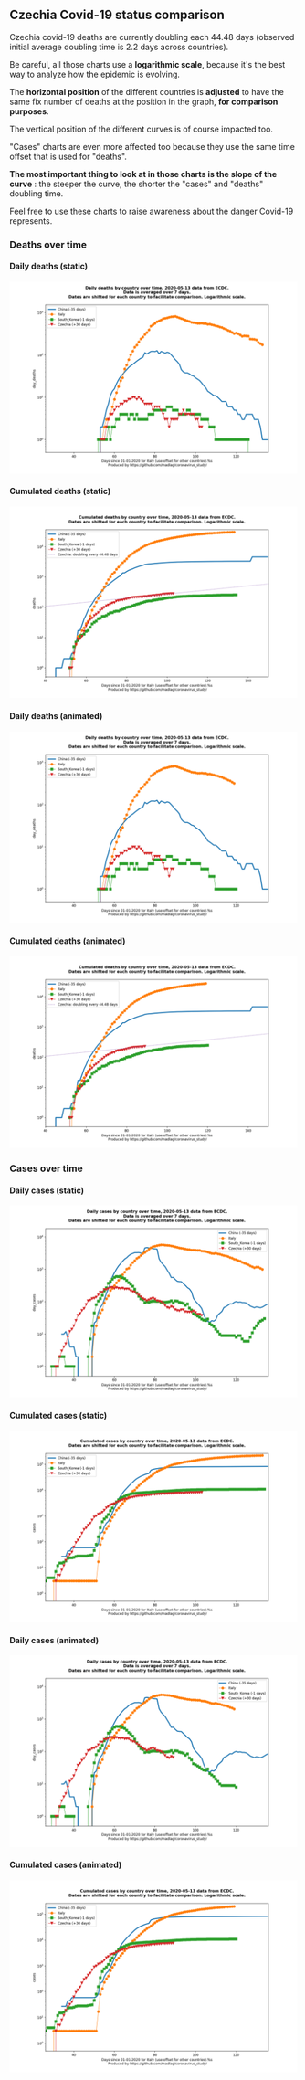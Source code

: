 ## Czechia Covid-19 status comparison 

Czechia covid-19 deaths are currently doubling each 44.48 days (observed initial average doubling time is 2.2 days across countries).



Be careful, all those charts use a **logarithmic scale**, because it's the best way to analyze how the epidemic is evolving.
 
The **horizontal position** of the different countries is **adjusted** to have the same fix number of deaths at the position in the graph, **for comparison purposes**.

The vertical position of the different curves is of course impacted too.

"Cases" charts are even more affected too because they use the same time offset that is used for "deaths".

**The most important thing to look at in those charts is the slope of the curve** : the steeper the curve, the shorter the "cases" and "deaths" doubling time.

Feel free to use these charts to raise awareness about the danger Covid-19 represents. 


 
### Deaths over time
 
#### Daily deaths (static)
![Czechia covid-19 daily deaths static chart](https://raw.githubusercontent.com/madlag/coronavirus_study/master/notebooks/graphs/2020-05-13/countries/Czechia/2020-05-13_Czechia_day_deaths.png "Czechia covid-19 day_deaths static chart")   
 
#### Cumulated deaths (static)
![Czechia covid-19 cumulated deaths static chart](https://raw.githubusercontent.com/madlag/coronavirus_study/master/notebooks/graphs/2020-05-13/countries/Czechia/2020-05-13_Czechia_deaths.png "Czechia covid-19 deaths static chart")   
 
#### Daily deaths (animated)
![Czechia covid-19 daily deaths animated chart](https://raw.githubusercontent.com/madlag/coronavirus_study/master/notebooks/graphs/2020-05-13/countries/Czechia/2020-05-13_Czechia_day_deaths.gif "Czechia covid-19 day_deaths animated chart")   
 
#### Cumulated deaths (animated)
![Czechia covid-19 cumulated deaths animated chart](https://raw.githubusercontent.com/madlag/coronavirus_study/master/notebooks/graphs/2020-05-13/countries/Czechia/2020-05-13_Czechia_deaths.gif "Czechia covid-19 deaths animated chart")   

 
### Cases over time
 
#### Daily cases (static)
![Czechia covid-19 daily cases static chart](https://raw.githubusercontent.com/madlag/coronavirus_study/master/notebooks/graphs/2020-05-13/countries/Czechia/2020-05-13_Czechia_day_cases.png "Czechia covid-19 day_cases static chart")   
 
#### Cumulated cases (static)
![Czechia covid-19 cumulated cases static chart](https://raw.githubusercontent.com/madlag/coronavirus_study/master/notebooks/graphs/2020-05-13/countries/Czechia/2020-05-13_Czechia_cases.png "Czechia covid-19 cases static chart")   
 
#### Daily cases (animated)
![Czechia covid-19 daily cases animated chart](https://raw.githubusercontent.com/madlag/coronavirus_study/master/notebooks/graphs/2020-05-13/countries/Czechia/2020-05-13_Czechia_day_cases.gif "Czechia covid-19 day_cases animated chart")   
 
#### Cumulated cases (animated)
![Czechia covid-19 cumulated cases animated chart](https://raw.githubusercontent.com/madlag/coronavirus_study/master/notebooks/graphs/2020-05-13/countries/Czechia/2020-05-13_Czechia_cases.gif "Czechia covid-19 cases animated chart")   

